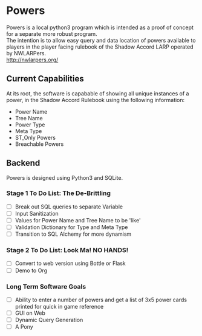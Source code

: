 # Powers
Powers is a local python3 program which is intended as a proof of concept for a separate more robust program.<br>
The intention is to allow easy query and data location of powers available to players in the player facing rulebook of the Shadow Accord LARP operated by NWLARPers.<br>
http://nwlarpers.org/

## Current Capabilities
At its root, the software is capabable of showing all unique instances of a power, in the Shadow Accord Rulebook using the following information:
* Power Name
* Tree Name
* Power Type
* Meta Type
* ST_Only Powers
* Breachable Powers

## Backend
Powers is designed using Python3 and SQLite.  

### Stage 1 To Do List: The De-Brittling
* [ ] Break out SQL queries to separate Variable
* [ ] Input Sanitization
* [ ] Values for Power Name and Tree Name to be 'like'
* [ ] Validation Dictionary for Type and Meta Type
* [ ] Transition to SQL Alchemy for more dynamism

### Stage 2 To Do List: Look Ma! NO HANDS!
* [ ] Convert to web version using Bottle or Flask
* [ ] Demo to Org

### Long Term Software Goals
* [ ] Ability to enter a number of powers and get a list of 3x5 power cards printed for quick in game reference
* [ ] GUI on Web
* [ ] Dynamic Query Generation
* [ ] A Pony
